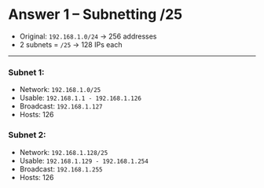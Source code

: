 # Answer 1 – Subnetting /25

- Original: `192.168.1.0/24` → 256 addresses
- 2 subnets = `/25` → 128 IPs each

---

### Subnet 1:
- Network: `192.168.1.0/25`
- Usable: `192.168.1.1 - 192.168.1.126`
- Broadcast: `192.168.1.127`
- Hosts: 126

### Subnet 2:
- Network: `192.168.1.128/25`
- Usable: `192.168.1.129 - 192.168.1.254`
- Broadcast: `192.168.1.255`
- Hosts: 126
